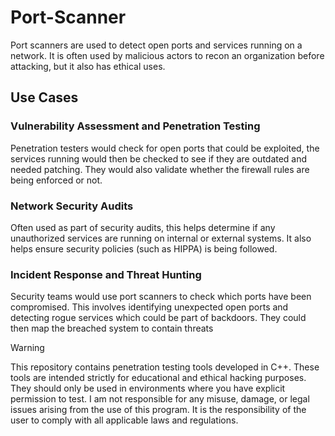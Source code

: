 # Port-Scanner

Port scanners are used to detect open ports and services running on a network. It is often used by malicious actors to recon an organization before attacking, but it also has ethical uses.

## Use Cases

### Vulnerability Assessment and Penetration Testing
Penetration testers would check for open ports that could be exploited, the services running would then be checked to see if they are outdated and needed patching. They would also validate whether the firewall rules are being enforced or not.

### Network Security Audits
Often used as part of security audits, this helps determine if any unauthorized services are running on internal or external systems. It also helps ensure security policies (such as HIPPA) is being followed.

### Incident Response and Threat Hunting
Security teams would use port scanners to check which ports have been compromised. This involves identifying unexpected open ports and detecting rogue services which could be part of backdoors. They could then map the breached system to contain threats 

>[!Warning]
> This repository contains penetration testing tools developed in C++. These tools are intended strictly for educational and ethical hacking purposes. They should only be used in environments where you have explicit permission to test. I am not responsible for any misuse, damage, or legal issues arising from the use of this program. It is the responsibility of the user to comply with all applicable laws and regulations.
